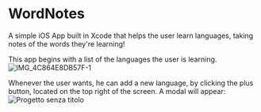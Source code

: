 # WordNotes
A simple iOS App built in Xcode that helps the user learn languages, taking notes of the words they're learning!

This app begins with a list of the languages the user is learning. 
![IMG_4C864E8DB57F-1](https://github.com/user-attachments/assets/833d13c2-e998-43a4-bb7d-309e2187601f)


Whenever the user wants, he can add a new language, by clicking the plus button, located on the top right of the screen. A modal will appear:
![Progetto senza titolo](https://github.com/user-attachments/assets/ca093cc9-9fc3-4c0a-b7f7-06dd6dd0a62b)


